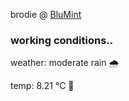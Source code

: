 brodie @ [BluMint](https://www.linkedin.com/company/blumint-io/)

<!--weather_start-->
### working conditions..

weather: moderate rain 🌧️

temp: 8.21 °C 🧥

<!--weather_end-->
